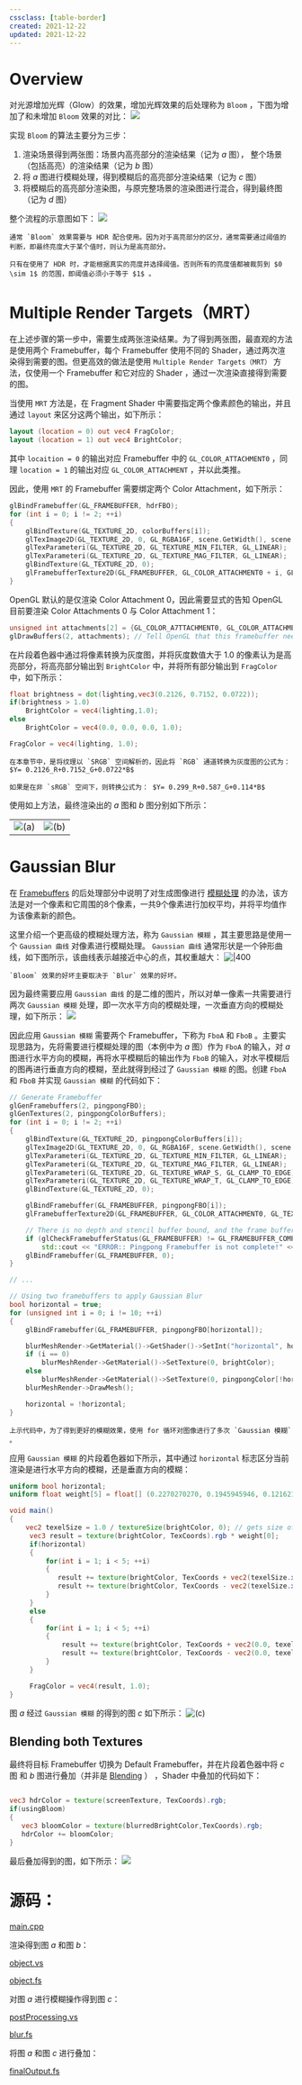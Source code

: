 ```yaml
---
cssclass: [table-border]
created: 2021-12-22
updated: 2021-12-22
---
```

# Overview

对光源增加光辉（Glow）的效果，增加光辉效果的后处理称为 `Bloom` ，下图为增加了和未增加 `Bloom` 效果的对比：
![](assets/Learn%20OpenGL%20-%20Ch%2032%20Bloom/Untitled.png)

实现 `Bloom` 的算法主要分为三步：

1.  渲染场景得到两张图：场景内高亮部分的渲染结果（记为 $a$ 图）， 整个场景（包括高亮）的渲染结果（记为 $b$ 图）
2.  将 $a$ 图进行模糊处理，得到模糊后的高亮部分渲染结果（记为 $c$ 图）
3.  将模糊后的高亮部分渲染图，与原完整场景的渲染图进行混合，得到最终图（记为 $d$ 图）

整个流程的示意图如下：
![](assets/Learn%20OpenGL%20-%20Ch%2032%20Bloom/Untitled%201.png)

```ad-note
通常 `Bloom` 效果需要与 HDR 配合使用。因为对于高亮部分的区分，通常需要通过阈值的判断，即最终亮度大于某个值时，则认为是高亮部分。

只有在使用了 HDR 时，才能根据真实的亮度并选择阈值。否则所有的亮度值都被裁剪到 $0 \sim 1$ 的范围，即阈值必须小于等于 $1$ 。
```

# Multiple Render Targets（MRT）

在上述步骤的第一步中，需要生成两张渲染结果。为了得到两张图，最直观的方法是使用两个 Framebuffer，每个 Framebuffer 使用不同的 Shader，通过两次渲染得到需要的图。但更高效的做法是使用 `Multiple Render Targets（MRT）` 方法，仅使用一个 Framebuffer 和它对应的 Shader ，通过一次渲染直接得到需要的图。

当使用 `MRT` 方法是，在 Fragment Shader 中需要指定两个像素颜色的输出，并且通过 `layout` 来区分这两个输出，如下所示：

```glsl
layout (location = 0) out vec4 FragColor;
layout (location = 1) out vec4 BrightColor;
```

其中 `locaition = 0` 的输出对应 Framebuffer 中的 `GL_COLOR_ATTACHMENT0` ，同理 `location = 1` 的输出对应 `GL_COLOR_ATTACHMENT` ，并以此类推。

因此，使用 `MRT` 的 Framebuffer 需要绑定两个 Color Attachment，如下所示：

```cpp
glBindFramebuffer(GL_FRAMEBUFFER, hdrFBO);
for (int i = 0; i != 2; ++i)
{
    glBindTexture(GL_TEXTURE_2D, colorBuffers[i]);
    glTexImage2D(GL_TEXTURE_2D, 0, GL_RGBA16F, scene.GetWidth(), scene.GetHeight(), 0, GL_RGBA, GL_FLOAT, NULL);
    glTexParameteri(GL_TEXTURE_2D, GL_TEXTURE_MIN_FILTER, GL_LINEAR);
    glTexParameteri(GL_TEXTURE_2D, GL_TEXTURE_MAG_FILTER, GL_LINEAR);
    glBindTexture(GL_TEXTURE_2D, 0);
    glFramebufferTexture2D(GL_FRAMEBUFFER, GL_COLOR_ATTACHMENT0 + i, GL_TEXTURE_2D, colorBuffers[i], 0);
}
```

OpenGL 默认的是仅渲染 Color Attachment 0，因此需要显式的告知 OpenGL 目前要渲染 Color Attachments 0 与 Color Attachment 1：

```cpp
unsigned int attachments[2] = {GL_COLOR_A7TTACHMENT0, GL_COLOR_ATTACHMENT1};
glDrawBuffers(2, attachments); // Tell OpenGL that this framebuffer needs draw two color attachment
```

在片段着色器中通过将像素转换为灰度图，并将灰度数值大于 $1.0$ 的像素认为是高亮部分，将高亮部分输出到 `BrightColor` 中，并将所有部分输出到 `FragColor` 中，如下所示：

```glsl
float brightness = dot(lighting,vec3(0.2126, 0.7152, 0.0722));
if(brightness > 1.0)
    BrightColor = vec4(lighting,1.0);
else
    BrightColor = vec4(0.0, 0.0, 0.0, 1.0);

FragColor = vec4(lighting, 1.0);
```

```ad-note
在本章节中，是将纹理以 `SRGB` 空间解析的，因此将 `RGB` 通道转换为灰度图的公式为： $Y= 0.2126_R+0.7152_G+0.0722*B$

如果是在非 `sRGB` 空间下，则转换公式为： $Y= 0.299_R+0.587_G+0.114*B$
```

使用如上方法，最终渲染出的 $a$ 图和 $b$ 图分别如下所示：

|                                                                   |                                                                   |
| ----------------------------------------------------------------- | ----------------------------------------------------------------- |
| ![(a)](assets/Learn%20OpenGL%20-%20Ch%2032%20Bloom/Untitled%202.png) | ![(b)](assets/Learn%20OpenGL%20-%20Ch%2032%20Bloom/Untitled%203.png) |

# Gaussian Blur

在 [Framebuffers](Learn%20OpenGL%20-%20Ch%2019%20Framebuffers.md)  的后处理部分中说明了对生成图像进行 [模糊处理](Learn%20OpenGL%20-%20Ch%2019%20Framebuffers.md#后处理) 的办法，该方法是对一个像素和它周围的8个像素，一共9个像素进行加权平均，并将平均值作为该像素新的颜色。

这里介绍一个更高级的模糊处理方法，称为 `Gaussian 模糊` ，其主要思路是使用一个 `Gaussian 曲线` 对像素进行模糊处理。 `Gaussian 曲线` 通常形状是一个钟形曲线，如下图所示，该曲线表示越接近中心的点，其权重越大：
![|400](assets/Learn%20OpenGL%20-%20Ch%2032%20Bloom/Untitled%204.png)

```ad-tip
`Bloom` 效果的好坏主要取决于 `Blur` 效果的好坏。
```

因为最终需要应用 `Gaussian 曲线` 的是二维的图片，所以对单一像素一共需要进行两次 `Gaussian 模糊` 处理，即一次水平方向的模糊处理，一次垂直方向的模糊处理，如下所示：
![](assets/Learn%20OpenGL%20-%20Ch%2032%20Bloom/Untitled%205.png)

因此应用 `Gaussian 模糊` 需要两个 Framebuffer，下称为 `FboA` 和 `FboB` 。主要实现思路为，先将需要进行模糊处理的图（本例中为 $a$ 图）作为 `FboA` 的输入，对 $a$ 图进行水平方向的模糊，再将水平模糊后的输出作为 `FboB` 的输入，对水平模糊后的图再进行垂直方向的模糊，至此就得到经过了 `Gaussian 模糊` 的图。创建 `FboA` 和 `FboB` 并实现 `Gaussian 模糊` 的代码如下：

```cpp
// Generate Framebuffer
glGenFramebuffers(2, pingpongFBO);
glGenTextures(2, pingpongColorBuffers);
for (int i = 0; i != 2; ++i)
{
    glBindTexture(GL_TEXTURE_2D, pingpongColorBuffers[i]);
    glTexImage2D(GL_TEXTURE_2D, 0, GL_RGBA16F, scene.GetWidth(), scene.GetHeight(), 0, GL_RGBA, GL_FLOAT, NULL);
    glTexParameteri(GL_TEXTURE_2D, GL_TEXTURE_MIN_FILTER, GL_LINEAR);
    glTexParameteri(GL_TEXTURE_2D, GL_TEXTURE_MAG_FILTER, GL_LINEAR);
    glTexParameteri(GL_TEXTURE_2D, GL_TEXTURE_WRAP_S, GL_CLAMP_TO_EDGE); // Clamp to the edge as the blur filter would otherwise sample repeated texture values!
    glTexParameteri(GL_TEXTURE_2D, GL_TEXTURE_WRAP_T, GL_CLAMP_TO_EDGE);
    glBindTexture(GL_TEXTURE_2D, 0);

    glBindFramebuffer(GL_FRAMEBUFFER, pingpongFBO[i]);
    glFramebufferTexture2D(GL_FRAMEBUFFER, GL_COLOR_ATTACHMENT0, GL_TEXTURE_2D, pingpongColorBuffers[i], 0);

    // There is no depth and stencil buffer bound, and the frame buffer is still complete
    if (glCheckFramebufferStatus(GL_FRAMEBUFFER) != GL_FRAMEBUFFER_COMPLETE)
        std::cout << "ERROR:: Pingpong Framebuffer is not complete!" << std::endl;
    glBindFramebuffer(GL_FRAMEBUFFER, 0);
}

// ...

// Using two framebuffers to apply Gaussian Blur
bool horizontal = true;
for (unsigned int i = 0; i != 10; ++i)
{
    glBindFramebuffer(GL_FRAMEBUFFER, pingpongFBO[horizontal]);

    blurMeshRender->GetMaterial()->GetShader()->SetInt("horizontal", horizontal);
    if (i == 0)
        blurMeshRender->GetMaterial()->SetTexture(0, brightColor);
    else
        blurMeshRender->GetMaterial()->SetTexture(0, pingpongColor[!horizontal]);
    blurMeshRender->DrawMesh();

    horizontal = !horizontal;
}
```

```ad-note
上示代码中，为了得到更好的模糊效果，使用 for 循环对图像进行了多次 `Gaussian 模糊` 。
```

应用 `Gaussian 模糊` 的片段着色器如下所示，其中通过 `horizontal` 标志区分当前渲染是进行水平方向的模糊，还是垂直方向的模糊：

```glsl
uniform bool horizontal;
uniform float weight[5] = float[] (0.2270270270, 0.1945945946, 0.1216216216, 0.0540540541, 0.0162162162);

void main()
{
    vec2 texelSize = 1.0 / textureSize(brightColor, 0); // gets size of single texel
     vec3 result = texture(brightColor, TexCoords).rgb * weight[0];
     if(horizontal)
     {
         for(int i = 1; i < 5; ++i)
         {
            result += texture(brightColor, TexCoords + vec2(texelSize.x * i, 0.0)).rgb * weight[i]; // Right part
            result += texture(brightColor, TexCoords - vec2(texelSize.x * i, 0.0)).rgb * weight[i]; // Left part
         }
     }
     else
     {
         for(int i = 1; i < 5; ++i)
         {
             result += texture(brightColor, TexCoords + vec2(0.0, texelSize.y * i)).rgb * weight[i]; // Up part
             result += texture(brightColor, TexCoords - vec2(0.0, texelSize.y * i)).rgb * weight[i]; // Down Part
         }
     }

     FragColor = vec4(result, 1.0);
}
```

图 $a$ 经过 `Gaussian 模糊` 的得到的图 $c$ 如下所示：
![(c)](assets/Learn%20OpenGL%20-%20Ch%2032%20Bloom/Untitled%206.png)

## Blending both Textures

最终将目标 Framebuffer 切换为 Default Framebuffer，并在片段着色器中将 $c$ 图 和 $b$ 图进行叠加（并非是 [Blending](Learn%20OpenGL%20-%20Ch%2017%20Blending.md) ） ，Shader 中叠加的代码如下：

```glsl

vec3 hdrColor = texture(screenTexture, TexCoords).rgb;
if(usingBloom)
{
   vec3 bloomColor = texture(blurredBrightColor,TexCoords).rgb;
   hdrColor += bloomColor;
}
```

最后叠加得到的图，如下所示：
![](assets/Learn%20OpenGL%20-%20Ch%2032%20Bloom/Untitled%207.png)


# 源码：

[main.cpp](https://www.notion.so/main-cpp-3566af2a887443b2892e1e49749aa950)

渲染得到图 $a$ 和图 $b$：

[object.vs](https://www.notion.so/object-vs-1d763a0fc7fd44acbfed3b302c4d8f4a)

[object.fs](https://www.notion.so/object-fs-e71bfc4195664cb5ad80e060d2d761fa)

对图 $a$ 进行模糊操作得到图 $c$：

[postProcessing.vs](https://www.notion.so/postProcessing-vs-19d3be31053d461e8409e9c23fed42b7)

[blur.fs](https://www.notion.so/blur-fs-7403576398c04be68bfba9f99fa4396c)

将图 $a$ 和图 $c$ 进行叠加：

[finalOutput.fs](https://www.notion.so/finalOutput-fs-537715e97d8b4b11aab28cdfbbe86c4c)